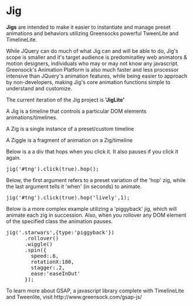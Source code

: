 Jig
===

<div><b>Jigs</b> are intended to make it easier to instantiate and manage preset animations and behaviors utilizing Greensocks powerful TweenLite and TimelineLite.

<p>While JQuery can do much of what Jig can and will be able to do, Jig's scope is smaller and it's target audience is predominatley web animators & motion designers, individuals who may or may not know any javascript. Greensock's Animation Platform is also much faster and less processor intensive than JQuery's animation features, while being easier to approach by non-developers, making Jig's core animation functions simple to understand and customize.</p>

<p>The current iteration of the Jig project is <b>'JigLite'</b></p></div>


<p>A Jig is a timeline that controls a particular DOM elements animations/timelines.</p>

<p>A Zig is a single instance of a preset/custom timeline</p>

<p>A Ziggle is a fragment of animation on a Zig/timeline</p>

<p>Below is a a div that hops when you click it. It also pauses if you click it again.</p>

<pre>
jig('#tng').click(true).hop();
</pre>


<p>Below, the first argument refers to a preset variation of the 'hop' zig, while the last argument tells it 'when' (in seconds) to animate.</p>

<pre>
jig('#tng').click(true).hop('lively',1);
</pre>


<p>Below is a more complex example utilizing a 'piggyback' jig, which will animate each zig in succession. Also, when you rollover any DOM element of the specified class the animation pauses.</p>

<pre>
jig('.starwars',{type:'piggyback'})
      .rollover()
      .wiggle()
      .spin({
        speed:.6,
        rotationX:180,
        stagger:.2,
        ease:'easeInOut'
      });
</pre>

<p>To learn more about GSAP, a javascript library complete with TimelineLite and Tweenlite, visit http://www.greensock.com/gsap-js/</p>

